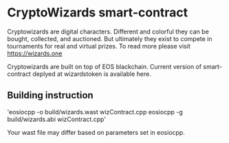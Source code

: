 # CryptoWizards smart-contract

Cryptowizards are digital characters. Different and colorful they can be bought, collected, and auctioned. But ultimately they exist to compete in tournaments for real and virtual prizes.
To read more please visit https://wizards.one

Cryptowizards are built on top of EOS blackchain. Current version of smart-contract deplyed at wizardstoken is available here.

## Building instruction

'eosiocpp -o build/wizards.wast wizContract.cpp
eosiocpp -g build/wizards.abi wizContract.cpp'

Your wast file may differ based on parameters set in eosiocpp.